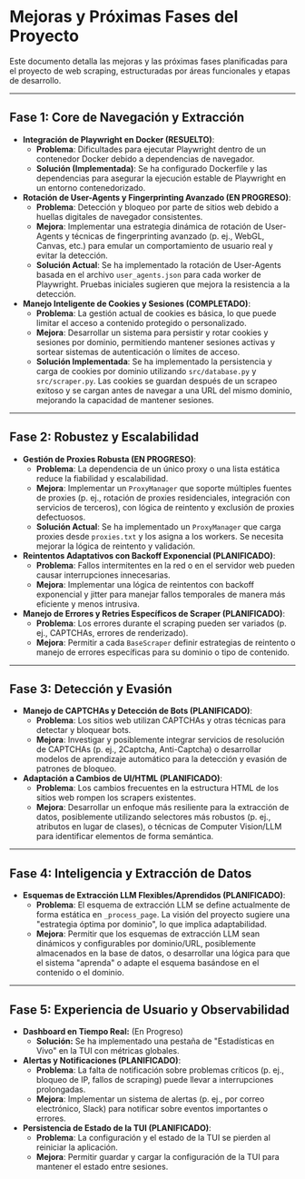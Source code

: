 # Mejoras y Próximas Fases del Proyecto

Este documento detalla las mejoras y las próximas fases planificadas para el proyecto de web scraping, estructuradas por áreas funcionales y etapas de desarrollo.

---

## Fase 1: Core de Navegación y Extracción

-   **Integración de Playwright en Docker (RESUELTO)**:
    *   **Problema**: Dificultades para ejecutar Playwright dentro de un contenedor Docker debido a dependencias de navegador.
    *   **Solución (Implementada)**: Se ha configurado Dockerfile y las dependencias para asegurar la ejecución estable de Playwright en un entorno contenedorizado.
-   **Rotación de User-Agents y Fingerprinting Avanzado (EN PROGRESO)**:
    *   **Problema**: Detección y bloqueo por parte de sitios web debido a huellas digitales de navegador consistentes.
    *   **Mejora**: Implementar una estrategia dinámica de rotación de User-Agents y técnicas de fingerprinting avanzado (p. ej., WebGL, Canvas, etc.) para emular un comportamiento de usuario real y evitar la detección.
    *   **Solución Actual**: Se ha implementado la rotación de User-Agents basada en el archivo `user_agents.json` para cada worker de Playwright. Pruebas iniciales sugieren que mejora la resistencia a la detección.
-   **Manejo Inteligente de Cookies y Sesiones (COMPLETADO)**:
    *   **Problema**: La gestión actual de cookies es básica, lo que puede limitar el acceso a contenido protegido o personalizado.
    *   **Mejora**: Desarrollar un sistema para persistir y rotar cookies y sesiones por dominio, permitiendo mantener sesiones activas y sortear sistemas de autenticación o límites de acceso.
    *   **Solución Implementada**: Se ha implementado la persistencia y carga de cookies por dominio utilizando `src/database.py` y `src/scraper.py`. Las cookies se guardan después de un scrapeo exitoso y se cargan antes de navegar a una URL del mismo dominio, mejorando la capacidad de mantener sesiones.

---

## Fase 2: Robustez y Escalabilidad

-   **Gestión de Proxies Robusta (EN PROGRESO)**:
    *   **Problema**: La dependencia de un único proxy o una lista estática reduce la fiabilidad y escalabilidad.
    *   **Mejora**: Implementar un `ProxyManager` que soporte múltiples fuentes de proxies (p. ej., rotación de proxies residenciales, integración con servicios de terceros), con lógica de reintento y exclusión de proxies defectuosos.
    *   **Solución Actual**: Se ha implementado un `ProxyManager` que carga proxies desde `proxies.txt` y los asigna a los workers. Se necesita mejorar la lógica de reintento y validación.
-   **Reintentos Adaptativos con Backoff Exponencial (PLANIFICADO)**:
    *   **Problema**: Fallos intermitentes en la red o en el servidor web pueden causar interrupciones innecesarias.
    *   **Mejora**: Implementar una lógica de reintentos con backoff exponencial y jitter para manejar fallos temporales de manera más eficiente y menos intrusiva.
-   **Manejo de Errores y Retries Específicos de Scraper (PLANIFICADO)**:
    *   **Problema**: Los errores durante el scraping pueden ser variados (p. ej., CAPTCHAs, errores de renderizado).
    *   **Mejora**: Permitir a cada `BaseScraper` definir estrategias de reintento o manejo de errores específicas para su dominio o tipo de contenido.

---

## Fase 3: Detección y Evasión

-   **Manejo de CAPTCHAs y Detección de Bots (PLANIFICADO)**:
    *   **Problema**: Los sitios web utilizan CAPTCHAs y otras técnicas para detectar y bloquear bots.
    *   **Mejora**: Investigar y posiblemente integrar servicios de resolución de CAPTCHAs (p. ej., 2Captcha, Anti-Captcha) o desarrollar modelos de aprendizaje automático para la detección y evasión de patrones de bloqueo.
-   **Adaptación a Cambios de UI/HTML (PLANIFICADO)**:
    *   **Problema**: Los cambios frecuentes en la estructura HTML de los sitios web rompen los scrapers existentes.
    *   **Mejora**: Desarrollar un enfoque más resiliente para la extracción de datos, posiblemente utilizando selectores más robustos (p. ej., atributos en lugar de clases), o técnicas de Computer Vision/LLM para identificar elementos de forma semántica.

---

## Fase 4: Inteligencia y Extracción de Datos

-   **Esquemas de Extracción LLM Flexibles/Aprendidos (PLANIFICADO)**:
    *   **Problema**: El esquema de extracción LLM se define actualmente de forma estática en `_process_page`. La visión del proyecto sugiere una "estrategia óptima por dominio", lo que implica adaptabilidad.
    *   **Mejora**: Permitir que los esquemas de extracción LLM sean dinámicos y configurables por dominio/URL, posiblemente almacenados en la base de datos, o desarrollar una lógica para que el sistema "aprenda" o adapte el esquema basándose en el contenido o el dominio.

---

## Fase 5: Experiencia de Usuario y Observabilidad

-   **Dashboard en Tiempo Real:** (En Progreso)
    -   **Solución:** Se ha implementado una pestaña de "Estadísticas en Vivo" en la TUI con métricas globales.
-   **Alertas y Notificaciones (PLANIFICADO)**:
    *   **Problema**: La falta de notificación sobre problemas críticos (p. ej., bloqueo de IP, fallos de scraping) puede llevar a interrupciones prolongadas.
    *   **Mejora**: Implementar un sistema de alertas (p. ej., por correo electrónico, Slack) para notificar sobre eventos importantes o errores.
-   **Persistencia de Estado de la TUI (PLANIFICADO)**:
    *   **Problema**: La configuración y el estado de la TUI se pierden al reiniciar la aplicación.
    *   **Mejora**: Permitir guardar y cargar la configuración de la TUI para mantener el estado entre sesiones.
